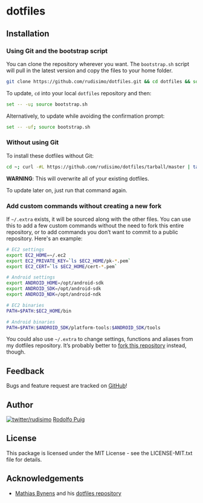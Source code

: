 # dotfiles

## Installation

### Using Git and the bootstrap script

You can clone the repository wherever you want. The `bootstrap.sh` script will pull in the latest version and copy the files to your home folder.

```bash
git clone https://github.com/rudisimo/dotfiles.git && cd dotfiles && source bootstrap.sh
```

To update, `cd` into your local `dotfiles` repository and then:

```bash
set -- -u; source bootstrap.sh
```

Alternatively, to update while avoiding the confirmation prompt:

```bash
set -- -uf; source bootstrap.sh
```

### Without using Git

To install these dotfiles without Git:

```bash
cd ~; curl -#L https://github.com/rudisimo/dotfiles/tarball/master | tar -xzv --strip-components 1 --exclude={README.md,LICENSE-MIT.txt,bootstrap.sh};
```

**WARNING**: This will overwrite all of your existing dotfiles.

To update later on, just run that command again.

### Add custom commands without creating a new fork

If `~/.extra` exists, it will be sourced along with the other files. You can use this to add a few custom commands without the need to fork this entire repository, or to add commands you don’t want to commit to a public repository.
Here's an example:

```bash
# EC2 settings
export EC2_HOME=~/.ec2
export EC2_PRIVATE_KEY=`ls $EC2_HOME/pk-*.pem`
export EC2_CERT=`ls $EC2_HOME/cert-*.pem`

# Android settings
export ANDROID_HOME=/opt/android-sdk
export ANDROID_SDK=/opt/android-sdk
export ANDROID_NDK=/opt/android-ndk

# EC2 binaries
PATH=$PATH:$EC2_HOME/bin

# Android binaries
PATH=$PATH:$ANDROID_SDK/platform-tools:$ANDROID_SDK/tools
```

You could also use `~/.extra` to change settings, functions and aliases from my dotfiles repository. It’s probably better to [fork this repository](https://github.com/rudisimo/dotfiles/fork) instead, though.

## Feedback

Bugs and feature request are tracked on [GitHub](https://github.com/rudisimo/dotfiles/issues)!

## Author

[![twitter/rudisimo](http://gravatar.com/avatar/e5214718b36ce8a431ecfc7855f0e969?s=16)](http://twitter.com/rudisimo "Follow @rudisimo on Twitter") [Rodolfo Puig](http://puig.io/)

## License

This package is licensed under the MIT License - see the LICENSE-MIT.txt file for details.

## Acknowledgements

* [Mathias Bynens](http://mathiasbynens.be/) and his [dotfiles repository](https://github.com/mathiasbynens/dotfiles)
